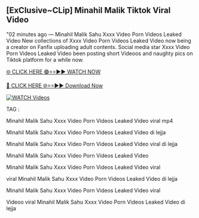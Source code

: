 ## [ExClusive~CLip] Minahil Malik Tiktok Viral Video


"02 minutes ago —  Minahil Malik Sahu Xxxx Video Porn Videos Leaked Video New collections of   Xxxx Video Porn Videos Leaked Video now being a creator on Fanfix uploading adult contents. Social media star   Xxxx Video Porn Videos Leaked Video been posting short Videoos and naughty pics on Tiktok platform for a while now.


[🌐 CLICK HERE 🟢==►► WATCH NOW](https://ultra-bulletin.blogspot.com/p/ultra-bulletin-23.html)

[🔴 CLICK HERE 🌐==►► Download Now](https://ultra-bulletin.blogspot.com/p/ultra-bulletin-23.html)

[![WATCH Videos](https://i.imgur.com/dJHk4Zq.gif)](https://ultra-bulletin.blogspot.com/p/ultra-bulletin-23.html)


TAG :

Minahil Malik Sahu Xxxx Video Porn Videos Leaked Video viral mp4

Minahil Malik Sahu Xxxx Video Porn Videos Leaked Video di lejja

Minahil Malik Sahu Xxxx Video Porn Videos Leaked Video viral di lejja

Minahil Malik Sahu Xxxx Video Porn Videos Leaked Video

Minahil Malik Sahu Xxxx Video Porn Videos Leaked Video viral

viral Minahil Malik Sahu Xxxx Video Porn Videos Leaked Video di lejja

Minahil Malik Sahu Xxxx Video Porn Videos Leaked Video viral

Videoo viral Minahil Malik Sahu Xxxx Video Porn Videos Leaked Video di lejja

